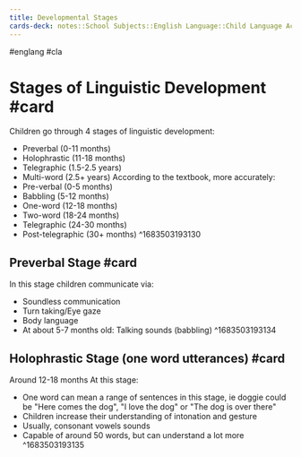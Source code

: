 ```yaml
---
title: Developmental Stages
cards-deck: notes::School Subjects::English Language::Child Language Acquisition
---
```

#englang #cla 

# Stages of Linguistic Development #card
Children go through 4 stages of linguistic development:
- Preverbal (0-11 months)
- Holophrastic (11-18 months)
- Telegraphic (1.5-2.5 years)
- Multi-word (2.5+ years)
According to the textbook, more accurately:
- Pre-verbal (0-5 months)
- Babbling (5-12 months)
- One-word (12-18 months)
- Two-word (18-24 months)
- Telegraphic (24-30 months)
- Post-telegraphic (30+ months)
^1683503193130

## Preverbal Stage #card
In this stage children communicate via:
- Soundless communication
- Turn taking/Eye gaze
- Body language
- At about 5-7 months old: Talking sounds (babbling)
^1683503193134

## Holophrastic Stage (one word utterances) #card
Around 12-18 months
At this stage:
- One word can mean a range of sentences in this stage, ie doggie could be "Here comes the dog", "I love the dog" or "The dog is over there"
- Children increase their understanding of intonation and gesture
- Usually, consonant vowels sounds
- Capable of around 50 words, but can understand a lot more
^1683503193135
